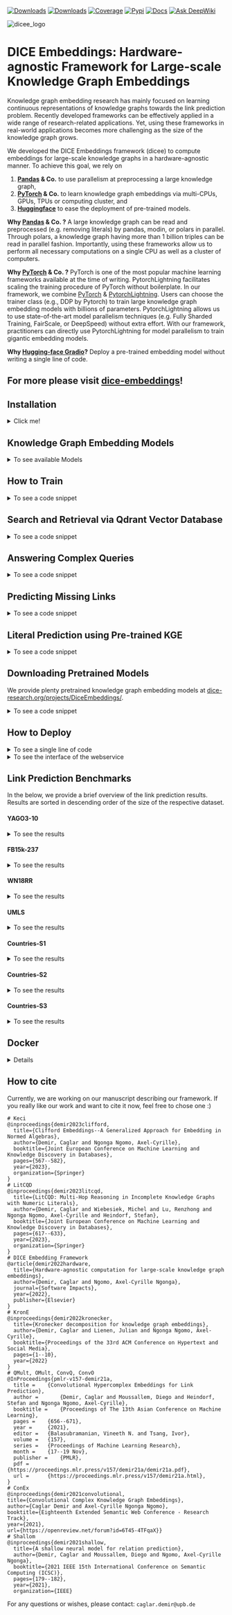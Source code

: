 [![Downloads](https://static.pepy.tech/badge/dicee)](https://pepy.tech/project/dicee)
[![Downloads](https://img.shields.io/pypi/dm/dicee)](https://pypi.org/project/dicee/)
[![Coverage](https://img.shields.io/badge/coverage-54%25-green)](https://dice-group.github.io/dice-embeddings/usage/main.html#coverage-report)
[![Pypi](https://img.shields.io/badge/pypi-0.2.0-blue)](https://pypi.org/project/dicee/0.2.0/)
[![Docs](https://img.shields.io/badge/documentation-0.2.0-yellow)](https://dice-group.github.io/dice-embeddings/index.html)
[![Ask DeepWiki](https://deepwiki.com/badge.svg)](https://deepwiki.com/dice-group/dice-embeddings)

![dicee_logo](docs/_static/images/dicee_logo.png)

# DICE Embeddings: Hardware-agnostic Framework for Large-scale Knowledge Graph Embeddings

Knowledge graph embedding research has mainly focused on learning continuous representations of knowledge graphs towards the link prediction problem. 
Recently developed frameworks can be effectively applied in a wide range of research-related applications.
Yet, using these frameworks in real-world applications becomes more challenging as the size of the knowledge graph grows.

We developed the DICE Embeddings framework (dicee) to compute embeddings for large-scale knowledge graphs in a hardware-agnostic manner.
To achieve this goal, we rely on
1. **[Pandas](https://pandas.pydata.org/) & Co.** to use parallelism at preprocessing a large knowledge graph,
2. **[PyTorch](https://pytorch.org/) & Co.** to learn knowledge graph embeddings via multi-CPUs, GPUs, TPUs or computing cluster, and
3. **[Huggingface](https://huggingface.co/)** to ease the deployment of pre-trained models.

**Why [Pandas](https://pandas.pydata.org/) & Co. ?**
A large knowledge graph can be read and preprocessed (e.g. removing literals) by pandas, modin, or polars in parallel.
Through polars, a knowledge graph having more than 1 billion triples can be read in parallel fashion. 
Importantly, using these frameworks allow us to perform all necessary computations on a single CPU as well as a cluster of computers.

**Why [PyTorch](https://pytorch.org/) & Co. ?**
PyTorch is one of the most popular machine learning frameworks available at the time of writing. 
PytorchLightning facilitates scaling the training procedure of PyTorch without boilerplate.
In our framework, we combine [PyTorch](https://pytorch.org/) & [PytorchLightning](https://www.pytorchlightning.ai/).
Users can choose the trainer class (e.g., DDP by Pytorch) to train large knowledge graph embedding models with billions of parameters.
PytorchLightning allows us to use state-of-the-art model parallelism techniques (e.g. Fully Sharded Training, FairScale, or DeepSpeed)
without extra effort.
With our framework, practitioners can directly use PytorchLightning for model parallelism to train gigantic embedding models.

**Why [Hugging-face Gradio](https://huggingface.co/gradio)?**
Deploy a pre-trained embedding model without writing a single line of code.

## For more please visit [dice-embeddings](https://dice-group.github.io/dice-embeddings/)!

## Installation
<details><summary> Click me! </summary>

### Installation from Source
``` bash
git clone https://github.com/dice-group/dice-embeddings.git
conda create -n dice python=3.10.13 --no-default-packages && conda activate dice && pip3 install -e .
# or
pip3 install -e .["dev"]
```
or
```bash
pip install dicee
```
## Download Knowledge Graphs
```bash
wget https://files.dice-research.org/datasets/dice-embeddings/KGs.zip --no-check-certificate && unzip KGs.zip
```
To test the Installation
```bash
python -m pytest -p no:warnings -x # Runs >119 tests leading to > 15 mins
python -m pytest -p no:warnings --lf # run only the last failed test
python -m pytest -p no:warnings --ff # to run the failures first and then the rest of the tests.
```

</details>

## Knowledge Graph Embedding Models
<details> <summary> To see available Models</summary>

* ```--model Decal | Keci | DualE | ComplEx | QMult | OMult | ConvQ | ConvO | ConEx | TransE | DistMult | Shallom```
* ```--model Pykeen_QuatE | Pykeen_Mure ``` all embedding models available in https://github.com/pykeen/pykeen#models can be selected.

Training and scoring techniques
* ```--trainer torchCPUTrainer | PL | MP | torchDDP ```
* ```--scoring_technique 1vsAll | KvsAll  | AllvsAll | KvsSample | NegSample ```

</details>

## How to Train
<details> <summary> To see a code snippet </summary>

#### Training Techniques

A KGE model can be trained with a state-of-the-art training technique ```--trainer "torchCPUTrainer" | "PL" | "MP" | torchDDP ```
```bash
# CPU training
dicee --dataset_dir "KGs/UMLS" --trainer "torchCPUTrainer" --scoring_technique KvsAll --model "Keci" --eval_model "train_val_test"
# Distributed Data Parallelism
dicee --dataset_dir "KGs/UMLS" --trainer "PL" --scoring_technique KvsAll --model "Keci" --eval_model "train_val_test"
# Model Parallelism
dicee --dataset_dir "KGs/UMLS" --trainer "MP" --scoring_technique KvsAll --model "Keci" --eval_model "train_val_test"
# Distributed Data Parallelism in native torch
OMP_NUM_THREADS=1 torchrun --standalone --nnodes=1 --nproc_per_node=gpu dicee --dataset_dir "KGs/UMLS" --model Keci --eval_model "train_val_test" --trainer "torchDDP" --scoring_technique KvsAll
```
A KGE model model can also be trained in multi-node multi-gpu DDP setting. 
```bash
torchrun --nnodes 2 --nproc_per_node=gpu  --node_rank 0 --rdzv_id 455 --rdzv_backend c10d --rdzv_endpoint=nebula  dicee --trainer "torchDDP" --dataset_dir "KGs/YAGO3-10"
torchrun --nnodes 2 --nproc_per_node=gpu  --node_rank 1 --rdzv_id 455 --rdzv_backend c10d --rdzv_endpoint=nebula  dicee --trainer "torchDDP" --dataset_dir "KGs/YAGO3-10"
```
On large knowledge graphs, this configurations should be used.

where the data is in the following form
```bash
$ head -3 KGs/UMLS/train.txt 
acquired_abnormality    location_of     experimental_model_of_disease
anatomical_abnormality  manifestation_of        physiologic_function
alga    isa     entity

$ head -3 KGs/YAGO3-10/valid.txt 
Mikheil_Khutsishvili    playsFor        FC_Merani_Tbilisi
Ebbw_Vale       isLocatedIn     Blaenau_Gwent
Valenciennes    isLocatedIn     Nord-Pas-de-Calais
```
By default, ```--backend "pandas" --separator "\s+" ``` is used in ```pandas.read_csv(sep=args.separator)``` to obtain triples.
You can choose a suitable backend for your knowledge graph ```--backend pandas | polars  | rdflib ```.
On large knowledge graphs n-triples, ```--backend "polars" --separator " " ``` is a good option.
**Apart from n-triples or standard link prediction dataset formats, we support ["owl", "nt", "turtle", "rdf/xml", "n3"]***.
On other RDF knowledge graphs,  ```--backend "rdflib" ``` can be used. Note that knowledge graphs must not contain blank nodes or literals.
Moreover, a KGE model can be also trained  by providing **an endpoint of a triple store**. 
```bash
dicee --sparql_endpoint "http://localhost:3030/mutagenesis/" --model Keci
```

#### Scoring Techniques

We have implemented state-of-the-art scoring techniques to train a KGE model ```--scoring_technique 1vsAll | KvsAll  | AllvsAll | KvsSample | NegSample ```.
```bash
dicee --dataset_dir "KGs/YAGO3-10" --model Keci --trainer "torchCPUTrainer" --scoring_technique "NegSample" --neg_ratio 10 --num_epochs 10 --batch_size 10_000 --num_core 0 --eval_model None
# Epoch:10: 100%|███████████| 10/10 [01:31<00:00,  9.11s/it, loss_step=0.09423, loss_epoch=0.07897]
# Training Runtime: 1.520 minutes.
dicee --dataset_dir "KGs/YAGO3-10" --model Keci --trainer "torchCPUTrainer" --scoring_technique "NegSample" --neg_ratio 10 --num_epochs 10 --batch_size 10_000 --num_core 10 --eval_model None
# Epoch:10: 100%|███████████| 10/10 [00:58<00:00,  5.80s/it, loss_step=0.11909, loss_epoch=0.07991]
# Training Runtime: 58.106 seconds.
dicee --dataset_dir "KGs/YAGO3-10" --model Keci --trainer "torchCPUTrainer" --scoring_technique "NegSample" --neg_ratio 10 --num_epochs 10 --batch_size 10_000 --num_core 20 --eval_model None
# Epoch:10: 100%|███████████| 10/10 [01:01<00:00,  6.16s/it, loss_step=0.10751, loss_epoch=0.06962]
# Training Runtime: 1.029 minutes.
dicee --dataset_dir "KGs/YAGO3-10" --model Keci --trainer "torchCPUTrainer" --scoring_technique "NegSample" --neg_ratio 10 --num_epochs 10 --batch_size 10_000 --num_core 50 --eval_model None
# Epoch:10: 100%|███████████| 10/10 [01:08<00:00,  6.83s/it, loss_step=0.05347, loss_epoch=0.07003]
# Training Runtime: 1.140 minutes.
```
Increasing the number of cores often (but not always) helps to decrease the runtimes on large knowledge graphs ```--num_core 4 --scoring_technique KvsSample | NegSample --neg_ratio 1``` 

A KGE model can be also trained in a python script
```python
from dicee.executer import Execute
from dicee.config import Namespace
args = Namespace()
args.model = 'Keci'
args.scoring_technique = "KvsAll"  # 1vsAll, or AllvsAll, or NegSample
args.dataset_dir = "KGs/UMLS"
args.path_to_store_single_run = "Keci_UMLS"
args.num_epochs = 100
args.embedding_dim = 32
args.batch_size = 1024
reports = Execute(args).start()
print(reports["Train"]["MRR"]) # => 0.9912
print(reports["Test"]["MRR"]) # => 0.8155
# See the Keci_UMLS folder embeddings and all other files
```

#### Continual Learning

Train a KGE model by providing the path of a single file and store all parameters under newly created directory
called `KeciFamilyRun`.
```bash
dicee --path_single_kg "KGs/Family/family-benchmark_rich_background.owl" --model Keci --path_to_store_single_run KeciFamilyRun --backend rdflib --eval_model None
```
where the data is in the following form
```bash
$ head -3 KGs/Family/train.txt 
_:1 <http://www.w3.org/1999/02/22-rdf-syntax-ns#type> <http://www.w3.org/2002/07/owl#Ontology> .
<http://www.benchmark.org/family#hasChild> <http://www.w3.org/1999/02/22-rdf-syntax-ns#type> <http://www.w3.org/2002/07/owl#ObjectProperty> .
<http://www.benchmark.org/family#hasParent> <http://www.w3.org/1999/02/22-rdf-syntax-ns#type> <http://www.w3.org/2002/07/owl#ObjectProperty> .
```

**Continual Training:** the training phase of a pretrained model can be resumed. The model will saved in the same directory ``` --continual_learning "KeciFamilyRun"```.
```bash
dicee --continual_learning "KeciFamilyRun" --path_single_kg "KGs/Family/family-benchmark_rich_background.owl" --model Keci --backend rdflib --eval_model None
```
#### Single device training on Multi-Device setup

When using a multi-GPU setup, `PL` Trainer  automatically utilizes all available CUDA devices. To perform training on a single device, set the environment variable `CUDA_VISIBLE_DEVICES=0` before running your command. For example:

```bash
CUDA_VISIBLE_DEVICES=0 dicee --dataset_dir "KGs/UMLS" --trainer "PL" --scoring_technique KvsAll --model "Keci" --eval_model "train_val_test" --num_epochs 100
``` 
The `CUDA_VISIBLE_DEVICES=0` setting limits the program to access only the specified GPU(s), making all others invisible.  
Multiple GPUs can be selected by providing a comma-separated list, for example: `CUDA_VISIBLE_DEVICES=0,1`.

</details>

## Search and Retrieval via Qdrant Vector Database

<details> <summary> To see a code snippet </summary>

```bash
# Train an embedding model
dicee --dataset_dir KGs/Countries-S1 --path_to_store_single_run CountryEmbeddings --model Keci --p 0 --q 1 --embedding_dim 256 --scoring_technique AllvsAll --num_epochs 300 --save_embeddings_as_csv
```
Start qdrant instance.

```bash
pip3 install fastapi uvicorn qdrant-client
docker pull qdrant/qdrant && docker run -p 6333:6333 -p 6334:6334      -v $(pwd)/qdrant_storage:/qdrant/storage:z      qdrant/qdrant
```
Upload Embeddings into vector database and start a webservice
```bash
dicee_vector_db --index --serve --path CountryEmbeddings --collection "countries_vdb"
Creating a collection countries_vdb with distance metric:Cosine
Completed!
INFO:     Started server process [28953]
INFO:     Waiting for application startup.
INFO:     Application startup complete.
INFO:     Uvicorn running on http://0.0.0.0:8000 (Press CTRL+C to quit)
```
Retrieve an embedding vector.
```bash
curl -X 'GET' 'http://0.0.0.0:8000/api/get?q=germany' -H 'accept: application/json'
# {"result": [{"name": "europe","vector": [...]}]}
```
Retrieve embedding vectors.
```bash
curl -X 'POST' 'http://0.0.0.0:8000/api/search_batch' -H 'accept: application/json' -H 'Content-Type: application/json' -d '{"queries": ["brunei","guam"]}'
# {"results": [{ "name": "europe","vector": [...]},{ "name": "northern_europe","vector": [...]}]}    
```
Retrieve an average of embedding vectors.
```bash
curl -X 'POST' 'http://0.0.0.0:8000/api/search_batch' -H 'accept: application/json' -H 'Content-Type: application/json' -d '{"queries": ["europe","northern_europe"],"reducer": "mean"}'
# {"results":{"name": ["europe","northern_europe"],"vectors": [...]}}
```

</details>


## Answering Complex Queries 
<details> <summary> To see a code snippet </summary>

```python
# pip install dicee
# wget https://files.dice-research.org/datasets/dice-embeddings/KGs.zip --no-check-certificate & unzip KGs.zip
from dicee.executer import Execute
from dicee.config import Namespace
from dicee.knowledge_graph_embeddings import KGE
# (1) Train a KGE model
args = Namespace()
args.model = 'Keci'
args.p=0
args.q=1
args.optim = 'Adam'
args.scoring_technique = "AllvsAll"
args.path_single_kg = "KGs/Family/family-benchmark_rich_background.owl"
args.backend = "rdflib"
args.num_epochs = 200
args.batch_size = 1024
args.lr = 0.1
args.embedding_dim = 512
result = Execute(args).start()
# (2) Load the pre-trained model
pre_trained_kge = KGE(path=result['path_experiment_folder'])
# (3) Single-hop query answering
# Query: ?E : \exist E.hasSibling(E, F9M167)
# Question: Who are the siblings of F9M167?
# Answer: [F9M157, F9F141], as (F9M167, hasSibling, F9M157) and (F9M167, hasSibling, F9F141)
predictions = pre_trained_kge.answer_multi_hop_query(query_type="1p",
                                                     query=('http://www.benchmark.org/family#F9M167',
                                                            ('http://www.benchmark.org/family#hasSibling',)),
                                                     tnorm="min", k=3)
top_entities = [topk_entity for topk_entity, query_score in predictions]
assert "http://www.benchmark.org/family#F9F141" in top_entities
assert "http://www.benchmark.org/family#F9M157" in top_entities
# (2) Two-hop query answering
# Query: ?D : \exist E.Married(D, E) \land hasSibling(E, F9M167)
# Question: To whom a sibling of F9M167 is married to?
# Answer: [F9F158, F9M142] as (F9M157 #married F9F158) and (F9F141 #married F9M142)
predictions = pre_trained_kge.answer_multi_hop_query(query_type="2p",
                                                     query=("http://www.benchmark.org/family#F9M167",
                                                            ("http://www.benchmark.org/family#hasSibling",
                                                             "http://www.benchmark.org/family#married")),
                                                     tnorm="min", k=3)
top_entities = [topk_entity for topk_entity, query_score in predictions]
assert "http://www.benchmark.org/family#F9M142" in top_entities
assert "http://www.benchmark.org/family#F9F158" in top_entities
# (3) Three-hop query answering
# Query: ?T : \exist D.type(D,T) \land Married(D,E) \land hasSibling(E, F9M167)
# Question: What are the type of people who are married to a sibling of F9M167?
# (3) Answer: [Person, Male, Father] since  F9M157 is [Brother Father Grandfather Male] and F9M142 is [Male Grandfather Father]

predictions = pre_trained_kge.answer_multi_hop_query(query_type="3p", query=("http://www.benchmark.org/family#F9M167",
                                                                             ("http://www.benchmark.org/family#hasSibling",
                                                                             "http://www.benchmark.org/family#married",
                                                                             "http://www.w3.org/1999/02/22-rdf-syntax-ns#type")),
                                                     tnorm="min", k=5)
top_entities = [topk_entity for topk_entity, query_score in predictions]
print(top_entities)
assert "http://www.benchmark.org/family#Person" in top_entities
assert "http://www.benchmark.org/family#Father" in top_entities
assert "http://www.benchmark.org/family#Male" in top_entities
```
For more, please refer to `examples/multi_hop_query_answering`.
</details>

## Predicting Missing Links
<details> <summary> To see a code snippet</summary>

```python
from dicee import KGE
# (1) Train a knowledge graph embedding model..
# (2) Load a pretrained model
pre_trained_kge = KGE(path='..')
# (3) Predict missing links through head entity rankings
pre_trained_kge.predict_topk(h=[".."],r=[".."],topk=10)
# (4) Predict missing links through relation rankings
pre_trained_kge.predict_topk(h=[".."],t=[".."],topk=10)
# (5) Predict missing links through tail entity rankings
pre_trained_kge.predict_topk(r=[".."],t=[".."],topk=10)
```

</details>

## Literal Prediction using Pre-trained KGE
<details> <summary> To see a code snippet</summary>

```python
from dicee import KGE
# (1) Train a knowledge graph embedding model..
# (2) Load a pretrained model
pre_trained_kge = KGE(path='..')
# (3) Train a literal Emebedding Model using interactive KGE
pre_trained_kge.train_literals(train_file_path = "")
# (4) Predict Literal value for Entity-Attribute pair
pre_trained_kge.predict_literals(entity=[".."],attribute=[".."])
```
A detailed illustration and explanation of literal prediction is provided in `examples/KGE_literal_prediction.py`.

</details>

## Downloading Pretrained Models 

We provide plenty pretrained knowledge graph embedding models at [dice-research.org/projects/DiceEmbeddings/](https://files.dice-research.org/projects/DiceEmbeddings/).
<details> <summary> To see a code snippet </summary>

```python
from dicee import KGE
mure = KGE(url="https://files.dice-research.org/projects/DiceEmbeddings/YAGO3-10-Pykeen_MuRE-dim128-epoch256-KvsAll")
quate = KGE(url="https://files.dice-research.org/projects/DiceEmbeddings/YAGO3-10-Pykeen_QuatE-dim128-epoch256-KvsAll")
keci = KGE(url="https://files.dice-research.org/projects/DiceEmbeddings/YAGO3-10-Keci-dim128-epoch256-KvsAll")
quate.predict_topk(h=["Mongolia"],r=["isLocatedIn"],topk=3)
# [('Asia', 0.9894362688064575), ('Europe', 0.01575559377670288), ('Tadanari_Lee', 0.012544365599751472)]
keci.predict_topk(h=["Mongolia"],r=["isLocatedIn"],topk=3)
# [('Asia', 0.6522021293640137), ('Chinggis_Khaan_International_Airport', 0.36563414335250854), ('Democratic_Party_(Mongolia)', 0.19600993394851685)]
mure.predict_topk(h=["Mongolia"],r=["isLocatedIn"],topk=3)
# [('Asia', 0.9996906518936157), ('Ulan_Bator', 0.0009907372295856476), ('Philippines', 0.0003116439620498568)]
```

</details>

## How to Deploy
<details> <summary> To see a single line of code</summary>

```python
from dicee import KGE
KGE(path='...').deploy(share=True,top_k=10)
```

</details>

<details> <summary> To see the interface of the webservice</summary>
<img src="dicee/lp.png" alt="Italian Trulli">
</details>


## Link Prediction Benchmarks

In the below, we provide a brief overview of the link prediction results. Results are sorted in descending order of the size of the respective dataset.

#### YAGO3-10 ####

<details> <summary> To see the results </summary>

|                    |       |   MRR | Hits@1 | Hits@3 | Hits@10 |
|--------------------|-------|------:|-------:|-------:|--------:|
| ComplEx-KvsAll     | train | 1.000 |  1.000 |  1.000 |   1.000 |
| ComplEx-KvsAll     | val   | 0.374 |  0.308 |  0.402 |   0.501 |
| ComplEx-KvsAll     | test  | 0.372 |  0.302 |  0.404 |   0.505 |
| ComplEx-KvsAll-SWA | train | 0.998 |  0.997 |  1.000 |   1.000 |
| ComplEx-KvsAll-SWA | val   | 0.345 |  0.279 |  0.372 |   0.474 |
| ComplEx-KvsAll-SWA | test  | 0.341 |  0.272 |  0.374 |   0.474 |
| ComplEx-KvsAll-ASWA | train | 1.000 |  1.000 |  1.000 |   1.000 |
| ComplEx-KvsAll-ASWA | val   | 0.404 |  0.335 |  0.448 |   0.531 |
| ComplEx-KvsAll-ASWA | test  | 0.398 |  0.325 |  0.449 |   0.530 |
| Keci-KvsAll        | train | 1.000 |  1.000 |  1.000 |   1.000 |
| Keci-KvsAll        | val   | 0.337 |  0.268 |  0.370 |   0.468 |
| Keci-KvsAll        | test  | 0.343 |  0.274 |  0.376 |   0.343 |
| Keci-KvsAll-SWA    | train | 1.000 |  1.000 |  1.000 |   1.000 |
| Keci-KvsAll-SWA    | val   | 0.325 |  0.253 |  0.358 |   0.459 |
| Keci-KvsAll-SWA    | test  | 0.334 |  0.263 |  0.367 |   0.470 |
| Keci-KvsAll-ASWA   | train | 0.978 |  0.969 |  0.985 |   0.991 |
| Keci-KvsAll-ASWA   | val   | 0.400 |  0.324 |  0.439 |   0.540 |
| Keci-KvsAll-ASWA   | test  | 0.394 |  0.317 |  0.439 |   0.539 |

```--embedding_dim 256 --num_epochs 300 --batch_size 1024 --optim Adam 0.1``` leading to 31.6M params.
Observations: A severe overfitting. ASWA improves the generalization better than SWA.

</details>

#### FB15k-237 ####

<details> <summary> To see the results </summary>

|                    |       |   MRR | Hits@1 | Hits@3 | Hits@10 |
|--------------------|-------|------:|-------:|-------:|--------:|
| ComplEx-KvsAll     | train | 1.000 |  1.000 |  1.000 |   1.000 |
| ComplEx-KvsAll     | val   | 0.197 |  0.140 |  0.211 |   0.307 |
| ComplEx-KvsAll     | test  | 0.192 |  0.137 |  0.204 |   0.300 |
| ComplEx-KvsAll-SWA | train | 0.911 |  0.875 |  0.938 |   0.970 |
| ComplEx-KvsAll-SWA | val   | 0.169 |  0.121 |  0.178 |   0.264 |
| ComplEx-KvsAll-SWA | test  | 0.166 |  0.118 |  0.176 |   0.261 |
| ComplEx-KvsAll-ASWA | train | 0.780 | 0.719 | 0.822  |   0.886 |
| ComplEx-KvsAll-ASWA | val   | 0.220 | 0.158 | 0.240  |   0.342 |
| ComplEx-KvsAll-ASWA | test  | 0.217 | 0.155 |  0.234 |   0.337 |
| Keci-KvsAll        | train | 1.000 |  1.000 |  1.000 |   1.000 |
| Keci-KvsAll        | val   | 0.158 |  0.107 |  0.166 |   0.259 |
| Keci-KvsAll        | test  | 0.155 |  0.105 |  0.162 |   0.253 |
| Keci-KvsAll-SWA    | train | 0.941 |  0.909 |  0.967 |   0.990 |
| Keci-KvsAll-SWA    | val   | 0.188 |  0.133 |  0.200 |   0.298 |
| Keci-KvsAll-SWA    | test  | 0.183 |  0.128 |  0.195 |   0.292 |
| Keci-KvsAll-ASWA   | train | 0.745 |  0.666 |  0.799 |   0.886 |
| Keci-KvsAll-ASWA   | val   | 0.221 |  0.158 |  0.237 |   0.346 |
| Keci-KvsAll-ASWA   | test  | 0.216 |  0.153 |  0.233 |   0.342 |

</details>


#### WN18RR ####

<details> <summary> To see the results </summary>

|                    |       |   MRR | Hits@1 | Hits@3 | Hits@10 |
|--------------------|-------|------:|-------:|-------:|--------:|
| ComplEx-KvsAll     | train | 1.000 |  1.000 |  1.000 |   1.000 |
| ComplEx-KvsAll     | val   | 0.346 |  0.337 |  0.353 |   0.359 |
| ComplEx-KvsAll     | test  | 0.343 |  0.333 |  0.349 |   0.357 |
| ComplEx-KvsAll-SWA | train | 0.335 |  0.242 |  0.365 |   0.522 |
| ComplEx-KvsAll-SWA | val   | 0.014 |  0.004 |  0.013 |   0.029 |
| ComplEx-KvsAll-SWA | test  | 0.018 |  0.007 |  0.017 |   0.036 |
| ComplEx-KvsAll-ASWA | train | 0.999 | 0.999 | 0.999  |   0.999 |
| ComplEx-KvsAll-ASWA | val   | 0.352 | 0.348 | 0.355  |   0.359 |
| ComplEx-KvsAll-ASWA | test  | 0.348 | 0.342 |  0.351 |   0.355 |
| Keci-KvsAll        | train | 1.000 |  1.000 |  1.000 |   1.000 |
| Keci-KvsAll        | val   | 0.316 |  0.296 |  0.331 |   0.352 |
| Keci-KvsAll        | test  | 0.308 |  0.285 |  0.326 |   0.346 |
| Keci-KvsAll-SWA    | train | 0.608 |  0.516 |  0.657 |   0.787 |
| Keci-KvsAll-SWA    | val   | 0.069 |  0.038 |  0.073 |   0.130 |
| Keci-KvsAll-SWA    | test  | 0.061 |  0.032 |  0.064 |   0.119 |
| Keci-KvsAll-ASWA   | train | 0.951 |  0.916 |  0.985 |   0.997 |
| Keci-KvsAll-ASWA   | val   | 0.356 |  0.353 |  0.356 |   0.360 |
| Keci-KvsAll-ASWA   | test  | 0.350 |  0.347 |  0.350 |   0.355 |

</details>

#### UMLS ####

<details> <summary> To see the results </summary>

|                       |       |   MRR | Hits@1 | Hits@3 | Hits@10 |
|-----------------------|-------|------:|-------:|-------:|--------:|
| ComplEx-KvsAll        | train | 1.000 |  1.000 |  1.000 |   1.000 |
| ComplEx-KvsAll        | val   | 0.684 |  0.557 |  0.771 |   0.928 |
| ComplEx-KvsAll        | test  | 0.680 |  0.563 |  0.750 |   0.918 |
| ComplEx-AllvsAll      | train | 1.000 |  1.000 |  1.000 |   1.000 |
| ComplEx-AllvsAll      | val   | 0.771 |  0.670 |  0.847 |   0.949 |
| ComplEx-AllvsAll      | test  | 0.778 |  0.678 |  0.850 |   0.957 |
| ComplEx-KvsAll-SWA    | train | 1.000 |  1.000 |  1.000 |   1.000 |
| ComplEx-KvsAll-SWA    | val   | 0.762 |  0.666 |  0.825 |   0.941 |
| ComplEx-KvsAll-SWA    | test  | 0.757 |  0.653 |  0.833 |   0.939 |
| ComplEx-AllvsAll-SWA  | train | 1.000 |  1.000 |  1.000 |   1.000 |
| ComplEx-AllvsAll-SWA  | val   | 0.817 |  0.736 |  0.879 |   0.953 |
| ComplEx-AllvsAll-SWA  | test  | 0.827 |  0.748 |  0.883 |   0.967 |
| ComplEx-KvsAll-ASWA   | train | 0.998 |  0.997 |  0.999 |   1.000 |
| ComplEx-KvsAll-ASWA   | val   | 0.799 |  0.712 |  0.863 |   0.946 |
| ComplEx-KvsAll-ASWA   | test  | 0.804 |  0.720 |  0.866 |   0.948 |
| ComplEx-AllvsAll-ASWA | train | 0.998 |  0.997 |  0.998 |   0.999 |
| ComplEx-AllvsAll-ASWA | val   | 0.879 |  0.824 |  0.926 |   0.964 |
| ComplEx-AllvsAll-ASWA | test  | 0.877 |  0.819 |  0.924 |   0.971 |
| Keci-KvsAll           | train | 1.000 |  1.000 |  1.000 |   1.000 |
| Keci-KvsAll           | val   | 0.538 |  0.401 |  0.595 |   0.829 |
| Keci-KvsAll           | test  | 0.543 |  0.411 |  0.610 |   0.815 |
| Keci-AllvsAll         | train | 1.000 |  1.000 |  1.000 |   1.000 |
| Keci-AllvsAll         | val   | 0.672 |  0.556 |  0.742 |   0.909 |
| Keci-AllvsAll         | test  | 0.684 |  0.567 |  0.759 |   0.914 |
| Keci-KvsAll-SWA       | train | 1.000 |  1.000 |  1.000 |   1.000 |
| Keci-KvsAll-SWA       | val   | 0.633 |  0.509 |  0.705 |   0.877 |
| Keci-KvsAll-SWA       | test  | 0.628 |  0.498 |  0.710 |   0.868 |
| Keci-AllvsAll-SWA     | train | 1.000 |  1.000 |  1.000 |   1.000 |
| Keci-AllvsAll-SWA     | val   | 0.697 |  0.584 |  0.770 |   0.911 |
| Keci-AllvsAll-SWA     | test  | 0.711 |  0.606 |  0.775 |   0.921 |
| Keci-KvsAll-ASWA      | train | 0.996 |  0.993 |  0.999 |   1.000 |
| Keci-KvsAll-ASWA      | val   | 0.767 |  0.668 |  0.836 |   0.944 |
| Keci-KvsAll-ASWA      | test  | 0.762 |  0.660 |  0.830 |   0.949 |
| Keci-AllvsAll-ASWA    | train | 0.998 |  0.997 |  0.999 |   1.000 |
| Keci-AllvsAll-ASWA    | val   | 0.852 |  0.793 |  0.896 |   0.955 |
| Keci-AllvsAll-ASWA    | test  | 0.848 |  0.787 |  0.886 |   0.951 |



```--embedding_dim 256 --num_epochs 300 --batch_size 1024 --optim Adam 0.1``` leading to 58.1K params.
Observations: 
+ A severe overfitting. 
+ AllvsAll improves the generalization more than KvsAll does
+ ASWA improves the generalization more than SWA does

```bash
dicee --dataset_dir "KGs/UMLS" --model "Keci" --p 0 --q 1 --trainer "PL" --scoring_technique "KvsSample" --embedding_dim 256 --num_epochs 100 --batch_size 32 --num_core 10
# Epoch 99: 100%|███████████| 13/13 [00:00<00:00, 29.56it/s, loss_step=6.46e-6, loss_epoch=8.35e-6]
# *** Save Trained Model ***
# Evaluate Keci on Train set: Evaluate Keci on Train set
# {'H@1': 1.0, 'H@3': 1.0, 'H@10': 1.0, 'MRR': 1.0}
# Evaluate Keci on Validation set: Evaluate Keci on Validation set
# {'H@1': 0.33358895705521474, 'H@3': 0.5253067484662577, 'H@10': 0.7576687116564417, 'MRR': 0.46992150194876076}
# Evaluate Keci on Test set: Evaluate Keci on Test set
# {'H@1': 0.3320726172465961, 'H@3': 0.5098335854765507, 'H@10': 0.7594553706505295, 'MRR': 0.4633434701052234}
```
Increasing cores increases the runtimes if there is a preprocessing step at the batch generation.
```bash
dicee --dataset_dir "KGs/UMLS" --model "Keci" --p 0 --q 1 --trainer "PL" --scoring_technique "KvsAll" --embedding_dim 256 --num_epochs 100 --batch_size 32
# Epoch 99: 100%|██████████| 13/13 [00:00<00:00, 101.94it/s, loss_step=8.11e-6, loss_epoch=8.92e-6]
# Evaluate Keci on Train set: Evaluate Keci on Train set
# {'H@1': 1.0, 'H@3': 1.0, 'H@10': 1.0, 'MRR': 1.0}
# Evaluate Keci on Validation set: Evaluate Keci on Validation set
# {'H@1': 0.348159509202454, 'H@3': 0.5659509202453987, 'H@10': 0.7883435582822086, 'MRR': 0.4912162082105331}
# Evaluate Keci on Test set: Evaluate Keci on Test set
# {'H@1': 0.34568835098335854, 'H@3': 0.5544629349470499, 'H@10': 0.7776096822995462, 'MRR': 0.48692617590763265}
```

```bash
dicee --dataset_dir "KGs/UMLS" --model "Keci" --p 0 --q 1 --trainer "PL" --scoring_technique "AllvsAll" --embedding_dim 256 --num_epochs 100 --batch_size 32
# Epoch 99: 100%|██████████████| 98/98 [00:01<00:00, 88.95it/s, loss_step=0.000, loss_epoch=0.0655]
# Evaluate Keci on Train set: Evaluate Keci on Train set
# {'H@1': 0.9976993865030674, 'H@3': 0.9997124233128835, 'H@10': 0.9999041411042945, 'MRR': 0.9987183437408705}
# Evaluate Keci on Validation set: Evaluate Keci on Validation set
# {'H@1': 0.3197852760736196, 'H@3': 0.5398773006134969, 'H@10': 0.7714723926380368, 'MRR': 0.46912531544840963}
# Evaluate Keci on Test set: Evaluate Keci on Test set
# {'H@1': 0.329803328290469, 'H@3': 0.5711043872919819, 'H@10': 0.7934947049924357, 'MRR': 0.4858500337837166}
```
In KvsAll and AllvsAll, a single data point **z=(x,y)** corresponds to a tuple of input indices **x** and multi-label output vector **y**.
**x** is a tuple of indices of a unique entity and relation pair.
**y** contains a binary vector of size of the number of unique entities.

To mitigate the rate of overfitting, many regularization techniques can be applied ,e.g.,
Stochastic Weight Averaging (SWA), Adaptive Stochastic Weight Averaging (ASWA), or Dropout.
Use ```--swa``` to apply Stochastic Weight Averaging
```bash
dicee --dataset_dir "KGs/UMLS" --model "Keci" --p 0 --q 1 --trainer "PL" --scoring_technique "KvsAll" --embedding_dim 256 --num_epochs 100 --batch_size 32 --swa
# Epoch 99: 100%|███████████| 13/13 [00:00<00:00, 85.61it/s, loss_step=8.11e-6, loss_epoch=8.92e-6]
# Evaluate Keci on Train set: Evaluate Keci on Train set
# {'H@1': 1.0, 'H@3': 1.0, 'H@10': 1.0, 'MRR': 1.0}
# Evaluate Keci on Validation set: Evaluate Keci on Validation set
# {'H@1': 0.45858895705521474, 'H@3': 0.6510736196319018, 'H@10': 0.8458588957055214, 'MRR': 0.5845156794070833}
# Evaluate Keci on Test set: Evaluate Keci on Test set
# {'H@1': 0.4636913767019667, 'H@3': 0.651285930408472, 'H@10': 0.8456883509833586, 'MRR': 0.5877221440365971}
# Total Runtime: 25.417 seconds
```
Use ```--adaptive_swa``` to apply Adaptive Stochastic Weight Averaging. Currently, ASWA should not be used with DDP on multi GPUs.
We are working on it.
```bash
CUDA_VISIBLE_DEVICES=0 dicee --dataset_dir "KGs/UMLS" --model "Keci" --p 0 --q 1 --trainer "PL" --scoring_technique "KvsAll" --embedding_dim 256 --num_epochs 100 --batch_size 32 --adaptive_swa
# Epoch 99: 100%|█████████████████████████████████████████████████████████████████████████████████████████████████████████████████████████| 49/49 [00:00<00:00, 93.86it/s, loss_step=0.0978, loss_epoch=0.143]
# Evaluate Keci on Train set: Evaluate Keci on Train set
# {'H@1': 0.9974118098159509, 'H@3': 0.9992331288343558, 'H@10': 0.9996165644171779, 'MRR': 0.9983922084274367}
# Evaluate Keci on Validation set: Evaluate Keci on Validation set
# {'H@1': 0.7668711656441718, 'H@3': 0.8696319018404908, 'H@10': 0.9440184049079755, 'MRR': 0.828767705987023}
# Evaluate Keci on Test set: Evaluate Keci on Test set
#{'H@1': 0.7844175491679274, 'H@3': 0.8888048411497731, 'H@10': 0.9546142208774584, 'MRR': 0.8460991515345323}
```
```bash
CUDA_VISIBLE_DEVICES=0 dicee --dataset_dir "KGs/UMLS" --model "Keci" --p 0 --q 1 --trainer "PL" --scoring_technique "KvsAll" --embedding_dim 256 --input_dropout_rate 0.1 --num_epochs 100 --batch_size 32 --adaptive_swa
# Epoch 99: 100%|██████████████████████████████████████████████████████████| 49/49 [00:00<00:00, 93.49it/s, loss_step=0.600, loss_epoch=0.553]
# Evaluate Keci on Train set: Evaluate Keci on Train set
# {'H@1': 0.9970283742331288, 'H@3': 0.9992331288343558, 'H@10': 0.999808282208589, 'MRR': 0.9981489117237927}
# Evaluate Keci on Validation set: Evaluate Keci on Validation set
# {'H@1': 0.8473926380368099, 'H@3': 0.9049079754601227, 'H@10': 0.9470858895705522, 'MRR': 0.8839172788777631}
# Evaluate Keci on Test set: Evaluate Keci on Test set
# {'H@1': 0.8381240544629349, 'H@3': 0.9167927382753404, 'H@10': 0.9568835098335855, 'MRR': 0.8829572716873321}

CUDA_VISIBLE_DEVICES=0 dicee --dataset_dir "KGs/UMLS" --model "Keci" --p 0 --q 1 --trainer "PL" --scoring_technique "KvsAll" --embedding_dim 256 --input_dropout_rate 0.2 --num_epochs 100 --batch_size 32 --adaptive_swa
# Epoch 99: 100%|██████████████████████████████████████████████████████████| 49/49 [00:00<00:00, 94.43it/s, loss_step=0.108, loss_epoch=0.111]
# Evaluate Keci on Train set: Evaluate Keci on Train set
# {'H@1': 0.9818826687116564, 'H@3': 0.9942484662576687, 'H@10': 0.9972200920245399, 'MRR': 0.9885307022708297}
# Evaluate Keci on Validation set: Evaluate Keci on Validation set
# {'H@1': 0.8581288343558282, 'H@3': 0.9156441717791411, 'H@10': 0.9447852760736196, 'MRR': 0.8930935122236525}
# Evaluate Keci on Test set: Evaluate Keci on Test set
# {'H@1': 0.8494704992435703, 'H@3': 0.9334341906202723, 'H@10': 0.9667170953101362, 'MRR': 0.8959156201718665}
```

</details>

#### Countries-S1 ####

<details> <summary> To see the results </summary>

|                        |       |   MRR | Hits@1 | Hits@3 | Hits@10 |
|------------------------|-------|------:|-------:|-------:|--------:|
| ComplEx-KvsAll         | train | 1.000 |  1.000 |  1.000 |   1.000 |
| ComplEx-KvsAll         | val   | 0.218 |  0.104 |  0.250 |   0.479 |
| ComplEx-KvsAll         | test  | 0.184 |  0.104 |  0.167 |   0.375 |
| ComplEx-AllvsAll       | train | 1.000 |  1.000 |  1.000 |   1.000 |
| ComplEx-AllvsAll       | val   | 0.160 |  0.083 |  0.167 |   0.271 |
| ComplEx-AllvsAll       | test  | 0.131 |  0.042 |  0.146 |   0.312 |
| ComplEx-KvsAll-SWA     | train | 1.000 |  1.000 |  1.000 |   1.000 |
| ComplEx-KvsAll-SWA     | val   | 0.228 |  0.125 |  0.229 |   0.479 |
| ComplEx-KvsAll-SWA     | test  | 0.184 |  0.104 |  0.188 |   0.375 |
| ComplEx-AllvsAll-SWA   | train | 1.000 |  1.000 |  1.000 |   1.000 |
| ComplEx-AllvsAll-SWA   | val   | 0.143 |  0.062 |  0.125 |   0.292 |
| ComplEx-AllvsAll-SWA   | test  | 0.109 |  0.021 |  0.125 |   0.292 |
| ComplEx-KvsAll-ASWA    | train | 0.127 |  0.055 |  0.131 |   0.261 |
| ComplEx-KvsAll-ASWA    | val   | 0.217 |  0.083 |  0.271 |   0.458 |
| ComplEx-KvsAll-ASWA    | test  | 0.249 |  0.104 |  0.396 |   0.542 |
| ComplEx-AllvsAll-ASWA  | train | 0.068 |  0.029 |  0.060 |   0.115 |
| ComplEx-AllvsAll-ASWA  | val   | 0.232 |  0.167 |  0.250 |   0.312 |
| ComplEx-AllvsAll-ASWA  | test  | 0.210 |  0.125 |  0.250 |   0.354 |
| Keci-KvsAll            | train | 1.000 |  1.000 |  1.000 |   1.000 |
| Keci-KvsAll            | val   | 0.095 |  0.021 |  0.104 |   0.188 |
| Keci-KvsAll            | test  | 0.162 |  0.062 |  0.229 |   0.292 |
| Keci-AllvsAll          | train | 1.000 |  1.000 |  1.000 |   1.000 |
| Keci-AllvsAll          | val   | 0.206 |  0.125 |  0.208 |   0.333 |
| Keci-AllvsAll          | test  | 0.118 |  0.021 |  0.083 |   0.354 |
| Keci-KvsAll-SWA        | train | 1.000 |  1.000 |  1.000 |   1.000 |
| Keci-KvsAll-SWA        | val   | 0.143 |  0.083 |  0.104 |   0.271 |
| Keci-KvsAll-SWA        | test  | 0.198 |  0.104 |  0.271 |   0.354 |
| Keci-AllvsAll-SWA      | train | 1.000 |  1.000 |  1.000 |   1.000 |
| Keci-AllvsAll-SWA      | val   | 0.220 |  0.146 |  0.208 |   0.396 |
| Keci-AllvsAll-SWA      | test  | 0.163 |  0.062 |  0.188 |   0.375 |
| Keci-KvsAll-ASWA       | train | 0.991 |  0.984 |  1.000 |   1.000 |
| Keci-KvsAll-ASWA       | val   | 0.286 |  0.167 |  0.333 |   0.562 |
| Keci-KvsAll-ASWA       | test  | 0.370 |  0.271 |  0.396 |   0.688 |
| Keci-AllvsAll-ASWA     | train | 1.000 |  0.999 |  1.000 |   1.000 |
| Keci-AllvsAll-ASWA     | val   | 0.258 |  0.188 |  0.250 |   0.438 |
| Keci-AllvsAll-ASWA     | test  | 0.264 |  0.167 |  0.292 |   0.396 |
| QMult-KvsAll           | train | 1.000 |  1.000 |  1.000 |   1.000 |
| QMult-KvsAll           | val   | 0.144 |  0.104 |  0.104 |   0.167 |
| QMult-KvsAll           | test  | 0.161 |  0.062 |  0.146 |   0.375 |
| QMult-AllvsAll         | train | 1.000 |  1.000 |  1.000 |   1.000 |
| QMult-AllvsAll         | val   | 0.111 |  0.062 |  0.104 |   0.229 |
| QMult-AllvsAll         | test  | 0.146 |  0.062 |  0.146 |   0.250 |
| QMult-KvsAll-SWA       | train | 1.000 |  1.000 |  1.000 |   1.000 |
| QMult-KvsAll-SWA       | val   | 0.106 |  0.042 |  0.104 |   0.146 |
| QMult-KvsAll-SWA       | test  | 0.148 |  0.062 |  0.146 |   0.292 |
| QMult-AllvsAll-SWA     | train | 1.000 |  1.000 |  1.000 |   1.000 |
| QMult-AllvsAll-SWA     | val   | 0.117 |  0.062 |  0.125 |   0.229 |
| QMult-AllvsAll-SWA     | test  | 0.105 |  0.021 |  0.104 |   0.271 |
| QMult-KvsAll-ASWA      | train | 0.190 |  0.105 |  0.199 |   0.356 |
| QMult-KvsAll-ASWA      | val   | 0.294 |  0.167 |  0.396 |   0.542 |
| QMult-KvsAll-ASWA      | test  | 0.198 |  0.062 |  0.250 |   0.500 |
| QMult-AllvsAll-ASWA    | train | 0.256 |  0.150 |  0.284 |   0.455 |
| QMult-AllvsAll-ASWA    | val   | 0.169 |  0.062 |  0.188 |   0.396 |
| QMult-AllvsAll-ASWA    | test  | 0.111 |  0.021 |  0.083 |   0.333 |
| OMult-KvsAll           | train | 1.000 |  1.000 |  1.000 |   1.000 |
| OMult-KvsAll           | val   | 0.041 |  0.000 |  0.021 |   0.104 |
| OMult-KvsAll           | test  | 0.033 |  0.000 |  0.000 |   0.042 |
| OMult-AllvsAll         | train | 1.000 |  1.000 |  1.000 |   1.000 |
| OMult-AllvsAll         | val   | 0.029 |  0.000 |  0.000 |   0.104 |
| OMult-AllvsAll         | test  | 0.025 |  0.000 |  0.000 |   0.062 |
| OMult-KvsAll-SWA       | train | 1.000 |  1.000 |  1.000 |   1.000 |
| OMult-KvsAll-SWA       | val   | 0.031 |  0.000 |  0.000 |   0.083 |
| OMult-KvsAll-SWA       | test  | 0.031 |  0.000 |  0.000 |   0.042 |
| OMult-AllvsAll-SWA     | train | 0.999 |  0.999 |  1.000 |   1.000 |
| OMult-AllvsAll-SWA     | val   | 0.027 |  0.000 |  0.000 |   0.042 |
| OMult-AllvsAll-SWA     | test  | 0.023 |  0.000 |  0.000 |   0.062 |
| OMult-KvsAll-ASWA      | train | 0.146 |  0.069 |  0.158 |   0.280 |
| OMult-KvsAll-ASWA      | val   | 0.232 |  0.146 |  0.250 |   0.438 |
| OMult-KvsAll-ASWA      | test  | 0.209 |  0.083 |  0.312 |   0.417 |
| OMult-AllvsAll-ASWA    | train | 0.390 |  0.265 |  0.433 |   0.636 |
| OMult-AllvsAll-ASWA    | val   | 0.109 |  0.062 |  0.083 |   0.208 |
| OMult-AllvsAll-ASWA    | test  | 0.075 |  0.000 |  0.062 |   0.208 |
| DistMult-KvsAll        | train | 0.998 |  0.996 |  1.000 |   1.000 |
| DistMult-KvsAll        | val   | 0.168 |  0.104 |  0.146 |   0.312 |
| DistMult-KvsAll        | test  | 0.107 |  0.062 |  0.104 |   0.188 |
| DistMult-AllvsAll      | train | 0.977 |  0.961 |  0.991 |   0.997 |
| DistMult-AllvsAll      | val   | 0.090 |  0.021 |  0.083 |   0.250 |
| DistMult-AllvsAll      | test  | 0.067 |  0.000 |  0.062 |   0.229 |
| DistMult-KvsAll-SWA    | train | 0.999 |  0.999 |  1.000 |   1.000 |
| DistMult-KvsAll-SWA    | val   | 0.092 |  0.021 |  0.083 |   0.250 |
| DistMult-KvsAll-SWA    | test  | 0.062 |  0.000 |  0.042 |   0.208 |
| DistMult-AllvsAll-SWA  | train | 0.958 |  0.923 |  0.991 |   0.996 |
| DistMult-AllvsAll-SWA  | val   | 0.128 |  0.042 |  0.146 |   0.354 |
| DistMult-AllvsAll-SWA  | test  | 0.129 |  0.062 |  0.083 |   0.354 |
| DistMult-KvsAll-ASWA   | train | 0.959 |  0.930 |  0.984 |   0.997 |
| DistMult-KvsAll-ASWA   | val   | 0.222 |  0.125 |  0.229 |   0.417 |
| DistMult-KvsAll-ASWA   | test  | 0.140 |  0.062 |  0.104 |   0.292 |
| DistMult-AllvsAll-ASWA | train | 0.933 |  0.887 |  0.983 |   0.999 |
| DistMult-AllvsAll-ASWA | val   | 0.299 |  0.208 |  0.354 |   0.438 |
| DistMult-AllvsAll-ASWA | test  | 0.195 |  0.083 |  0.250 |   0.375 |
| TransE-KvsAll          | train | 0.505 |  0.233 |  0.738 |   0.923 |
| TransE-KvsAll          | val   | 0.636 |  0.375 |  0.896 |   0.979 |
| TransE-KvsAll          | test  | 0.686 |  0.438 |  0.979 |   1.000 |
| TransE-AllvsAll        | train | 0.497 |  0.314 |  0.599 |   0.850 |
| TransE-AllvsAll        | val   | 0.798 |  0.646 |  0.958 |   1.000 |
| TransE-AllvsAll        | test  | 0.843 |  0.729 |  0.938 |   1.000 |
| TransE-KvsAll-SWA      | train | 0.653 |  0.381 |  0.918 |   0.992 |
| TransE-KvsAll-SWA      | val   | 0.844 |  0.688 |  1.000 |   1.000 |
| TransE-KvsAll-SWA      | test  | 0.872 |  0.750 |  1.000 |   1.000 |
| TransE-AllvsAll-SWA    | train | 0.622 |  0.372 |  0.859 |   0.976 |
| TransE-AllvsAll-SWA    | val   | 0.819 |  0.646 |  1.000 |   1.000 |
| TransE-AllvsAll-SWA    | test  | 0.868 |  0.750 |  1.000 |   1.000 |
| TransE-KvsAll-ASWA     | train | 0.651 |  0.367 |  0.934 |   0.982 |
| TransE-KvsAll-ASWA     | val   | 0.885 |  0.771 |  1.000 |   1.000 |
| TransE-KvsAll-ASWA     | test  | 0.858 |  0.729 |  0.979 |   1.000 |
| TransE-AllvsAll-ASWA   | train | 0.603 |  0.360 |  0.817 |   0.972 |
| TransE-AllvsAll-ASWA   | val   | 0.927 |  0.854 |  1.000 |   1.000 |
| TransE-AllvsAll-ASWA   | test  | 0.938 |  0.875 |  1.000 |   1.000 |
| DeCaL-KvsAll           | train | 1.000 |  1.000 |  1.000 |   1.000 |
| DeCaL-KvsAll           | val   | 0.137 |  0.062 |  0.125 |   0.250 |
| DeCaL-KvsAll           | test  | 0.224 |  0.125 |  0.229 |   0.396 |
| DeCaL-AllvsAll         | train | 1.000 |  1.000 |  1.000 |   1.000 |
| DeCaL-AllvsAll         | val   | 0.129 |  0.042 |  0.146 |   0.250 |
| DeCaL-AllvsAll         | test  | 0.144 |  0.062 |  0.146 |   0.292 |
| DeCaL-KvsAll-SWA       | train | 1.000 |  1.000 |  1.000 |   1.000 |
| DeCaL-KvsAll-SWA       | val   | 0.152 |  0.083 |  0.146 |   0.333 |
| DeCaL-KvsAll-SWA       | test  | 0.216 |  0.083 |  0.292 |   0.354 |
| DeCaL-AllvsAll-SWA     | train | 1.000 |  1.000 |  1.000 |   1.000 |
| DeCaL-AllvsAll-SWA     | val   | 0.112 |  0.021 |  0.125 |   0.229 |
| DeCaL-AllvsAll-SWA     | test  | 0.134 |  0.042 |  0.125 |   0.312 |
| DeCaL-KvsAll-ASWA      | train | 0.995 |  0.993 |  0.996 |   0.998 |
| DeCaL-KvsAll-ASWA      | val   | 0.263 |  0.146 |  0.333 |   0.500 |
| DeCaL-KvsAll-ASWA      | test  | 0.251 |  0.104 |  0.312 |   0.521 |
| DeCaL-AllvsAll-ASWA    | train | 1.000 |  1.000 |  1.000 |   1.000 |
| DeCaL-AllvsAll-ASWA    | val   | 0.320 |  0.229 |  0.333 |   0.562 |
| DeCaL-AllvsAll-ASWA    | test  | 0.286 |  0.208 |  0.292 |   0.458 |

`--embedding_dim 256 --num_epochs 100 --batch_size 32`

</details>

#### Countries-S2 ####

<details> <summary> To see the results </summary>

|                        |       |   MRR | Hits@1 | Hits@3 | Hits@10 |
|------------------------|-------|------:|-------:|-------:|--------:|
| ComplEx-KvsAll         | train | 1.000 |  1.000 |  1.000 |   1.000 |
| ComplEx-KvsAll         | val   | 0.195 |  0.104 |  0.229 |   0.354 |
| ComplEx-KvsAll         | test  | 0.137 |  0.062 |  0.146 |   0.312 |
| ComplEx-AllvsAll       | train | 1.000 |  1.000 |  1.000 |   1.000 |
| ComplEx-AllvsAll       | val   | 0.148 |  0.062 |  0.167 |   0.312 |
| ComplEx-AllvsAll       | test  | 0.153 |  0.083 |  0.167 |   0.271 |
| ComplEx-KvsAll-SWA     | train | 1.000 |  1.000 |  1.000 |   1.000 |
| ComplEx-KvsAll-SWA     | val   | 0.176 |  0.083 |  0.188 |   0.354 |
| ComplEx-KvsAll-SWA     | test  | 0.138 |  0.062 |  0.146 |   0.312 |
| ComplEx-AllvsAll-SWA   | train | 1.000 |  1.000 |  1.000 |   1.000 |
| ComplEx-AllvsAll-SWA   | val   | 0.146 |  0.083 |  0.125 |   0.312 |
| ComplEx-AllvsAll-SWA   | test  | 0.152 |  0.083 |  0.167 |   0.271 |
| ComplEx-KvsAll-ASWA    | train | 0.113 |  0.042 |  0.117 |   0.255 |
| ComplEx-KvsAll-ASWA    | val   | 0.237 |  0.125 |  0.271 |   0.479 |
| ComplEx-KvsAll-ASWA    | test  | 0.296 |  0.188 |  0.375 |   0.521 |
| ComplEx-AllvsAll-ASWA  | train | 0.997 |  0.996 |  0.997 |   0.999 |
| ComplEx-AllvsAll-ASWA  | val   | 0.186 |  0.083 |  0.250 |   0.354 |
| ComplEx-AllvsAll-ASWA  | test  | 0.178 |  0.083 |  0.188 |   0.375 |
| Keci-KvsAll            | train | 1.000 |  1.000 |  1.000 |   1.000 |
| Keci-KvsAll            | val   | 0.209 |  0.146 |  0.188 |   0.375 |
| Keci-KvsAll            | test  | 0.204 |  0.104 |  0.188 |   0.458 |
| Keci-AllvsAll          | train | 1.000 |  1.000 |  1.000 |   1.000 |
| Keci-AllvsAll          | val   | 0.124 |  0.083 |  0.083 |   0.188 |
| Keci-AllvsAll          | test  | 0.076 |  0.000 |  0.042 |   0.229 |
| Keci-KvsAll-SWA        | train | 1.000 |  1.000 |  1.000 |   1.000 |
| Keci-KvsAll-SWA        | val   | 0.194 |  0.125 |  0.167 |   0.354 |
| Keci-KvsAll-SWA        | test  | 0.200 |  0.104 |  0.188 |   0.396 |
| Keci-AllvsAll-SWA      | train | 1.000 |  1.000 |  1.000 |   1.000 |
| Keci-AllvsAll-SWA      | val   | 0.121 |  0.062 |  0.104 |   0.208 |
| Keci-AllvsAll-SWA      | test  | 0.108 |  0.021 |  0.104 |   0.292 |
| Keci-KvsAll-ASWA       | train | 1.000 |  1.000 |  1.000 |   1.000 |
| Keci-KvsAll-ASWA       | val   | 0.294 |  0.229 |  0.271 |   0.417 |
| Keci-KvsAll-ASWA       | test  | 0.253 |  0.146 |  0.271 |   0.479 |
| Keci-AllvsAll-ASWA     | train | 0.927 |  0.895 |  0.952 |   0.977 |
| Keci-AllvsAll-ASWA     | val   | 0.246 |  0.125 |  0.292 |   0.500 |
| Keci-AllvsAll-ASWA     | test  | 0.197 |  0.104 |  0.208 |   0.438 |
| QMult-KvsAll           | train | 1.000 |  1.000 |  1.000 |   1.000 |
| QMult-KvsAll           | val   | 0.054 |  0.000 |  0.042 |   0.146 |
| QMult-KvsAll           | test  | 0.109 |  0.042 |  0.104 |   0.229 |
| QMult-AllvsAll         | train | 1.000 |  1.000 |  1.000 |   1.000 |
| QMult-AllvsAll         | val   | 0.146 |  0.104 |  0.125 |   0.208 |
| QMult-AllvsAll         | test  | 0.076 |  0.021 |  0.083 |   0.125 |
| QMult-KvsAll-SWA       | train | 1.000 |  1.000 |  1.000 |   1.000 |
| QMult-KvsAll-SWA       | val   | 0.051 |  0.000 |  0.021 |   0.125 |
| QMult-KvsAll-SWA       | test  | 0.120 |  0.062 |  0.125 |   0.229 |
| QMult-AllvsAll-SWA     | train | 1.000 |  1.000 |  1.000 |   1.000 |
| QMult-AllvsAll-SWA     | val   | 0.141 |  0.104 |  0.125 |   0.167 |
| QMult-AllvsAll-SWA     | test  | 0.066 |  0.021 |  0.042 |   0.125 |
| QMult-KvsAll-ASWA      | train | 0.157 |  0.083 |  0.161 |   0.290 |
| QMult-KvsAll-ASWA      | val   | 0.185 |  0.062 |  0.250 |   0.417 |
| QMult-KvsAll-ASWA      | test  | 0.282 |  0.208 |  0.292 |   0.479 |
| QMult-AllvsAll-ASWA    | train | 0.169 |  0.083 |  0.186 |   0.328 |
| QMult-AllvsAll-ASWA    | val   | 0.138 |  0.062 |  0.146 |   0.312 |
| QMult-AllvsAll-ASWA    | test  | 0.168 |  0.062 |  0.208 |   0.375 |
| OMult-KvsAll           | train | 1.000 |  1.000 |  1.000 |   1.000 |
| OMult-KvsAll           | val   | 0.068 |  0.021 |  0.083 |   0.146 |
| OMult-KvsAll           | test  | 0.037 |  0.000 |  0.042 |   0.062 |
| OMult-AllvsAll         | train | 1.000 |  1.000 |  1.000 |   1.000 |
| OMult-AllvsAll         | val   | 0.024 |  0.000 |  0.000 |   0.042 |
| OMult-AllvsAll         | test  | 0.036 |  0.000 |  0.021 |   0.083 |
| OMult-KvsAll-SWA       | train | 1.000 |  1.000 |  1.000 |   1.000 |
| OMult-KvsAll-SWA       | val   | 0.066 |  0.021 |  0.062 |   0.125 |
| OMult-KvsAll-SWA       | test  | 0.038 |  0.000 |  0.042 |   0.083 |
| OMult-AllvsAll-SWA     | train | 1.000 |  1.000 |  1.000 |   1.000 |
| OMult-AllvsAll-SWA     | val   | 0.024 |  0.000 |  0.000 |   0.062 |
| OMult-AllvsAll-SWA     | test  | 0.035 |  0.000 |  0.021 |   0.104 |
| OMult-KvsAll-ASWA      | train | 0.117 |  0.051 |  0.113 |   0.228 |
| OMult-KvsAll-ASWA      | val   | 0.150 |  0.062 |  0.167 |   0.292 |
| OMult-KvsAll-ASWA      | test  | 0.165 |  0.083 |  0.208 |   0.354 |
| OMult-AllvsAll-ASWA    | train | 0.264 |  0.154 |  0.286 |   0.490 |
| OMult-AllvsAll-ASWA    | val   | 0.097 |  0.042 |  0.062 |   0.250 |
| OMult-AllvsAll-ASWA    | test  | 0.099 |  0.042 |  0.083 |   0.208 |
| DistMult-KvsAll        | train | 0.999 |  0.999 |  1.000 |   1.000 |
| DistMult-KvsAll        | val   | 0.101 |  0.021 |  0.125 |   0.229 |
| DistMult-KvsAll        | test  | 0.148 |  0.083 |  0.188 |   0.271 |
| DistMult-AllvsAll      | train | 0.963 |  0.930 |  0.993 |   1.000 |
| DistMult-AllvsAll      | val   | 0.231 |  0.146 |  0.292 |   0.375 |
| DistMult-AllvsAll      | test  | 0.202 |  0.083 |  0.271 |   0.417 |
| DistMult-KvsAll-SWA    | train | 0.999 |  0.998 |  1.000 |   1.000 |
| DistMult-KvsAll-SWA    | val   | 0.121 |  0.042 |  0.167 |   0.271 |
| DistMult-KvsAll-SWA    | test  | 0.162 |  0.062 |  0.208 |   0.375 |
| DistMult-AllvsAll-SWA  | train | 0.969 |  0.944 |  0.992 |   0.998 |
| DistMult-AllvsAll-SWA  | val   | 0.116 |  0.021 |  0.167 |   0.271 |
| DistMult-AllvsAll-SWA  | test  | 0.122 |  0.062 |  0.125 |   0.229 |
| DistMult-KvsAll-ASWA   | train | 0.184 |  0.092 |  0.193 |   0.379 |
| DistMult-KvsAll-ASWA   | val   | 0.244 |  0.083 |  0.333 |   0.542 |
| DistMult-KvsAll-ASWA   | test  | 0.238 |  0.104 |  0.312 |   0.500 |
| DistMult-AllvsAll-ASWA | train | 0.961 |  0.927 |  0.993 |   0.998 |
| DistMult-AllvsAll-ASWA | val   | 0.264 |  0.208 |  0.292 |   0.354 |
| DistMult-AllvsAll-ASWA | test  | 0.214 |  0.083 |  0.292 |   0.396 |
| TransE-KvsAll          | train | 0.544 |  0.238 |  0.827 |   0.950 |
| TransE-KvsAll          | val   | 0.549 |  0.250 |  0.854 |   0.979 |
| TransE-KvsAll          | test  | 0.561 |  0.250 |  0.854 |   1.000 |
| TransE-AllvsAll        | train | 0.465 |  0.233 |  0.629 |   0.880 |
| TransE-AllvsAll        | val   | 0.515 |  0.250 |  0.792 |   0.979 |
| TransE-AllvsAll        | test  | 0.510 |  0.229 |  0.708 |   0.979 |
| TransE-KvsAll-SWA      | train | 0.638 |  0.347 |  0.925 |   0.991 |
| TransE-KvsAll-SWA      | val   | 0.684 |  0.458 |  0.979 |   1.000 |
| TransE-KvsAll-SWA      | test  | 0.653 |  0.396 |  0.979 |   1.000 |
| TransE-AllvsAll-SWA    | train | 0.599 |  0.330 |  0.857 |   0.984 |
| TransE-AllvsAll-SWA    | val   | 0.677 |  0.458 |  0.917 |   1.000 |
| TransE-AllvsAll-SWA    | test  | 0.660 |  0.417 |  0.938 |   1.000 |
| TransE-KvsAll-ASWA     | train | 0.643 |  0.344 |  0.940 |   0.994 |
| TransE-KvsAll-ASWA     | val   | 0.688 |  0.458 |  1.000 |   1.000 |
| TransE-KvsAll-ASWA     | test  | 0.658 |  0.375 |  0.979 |   1.000 |
| TransE-AllvsAll-ASWA   | train | 0.415 |  0.179 |  0.579 |   0.840 |
| TransE-AllvsAll-ASWA   | val   | 0.756 |  0.583 |  0.958 |   0.979 |
| TransE-AllvsAll-ASWA   | test  | 0.720 |  0.500 |  0.958 |   1.000 |
| DeCaL-KvsAll           | train | 1.000 |  1.000 |  1.000 |   1.000 |
| DeCaL-KvsAll           | val   | 0.193 |  0.125 |  0.188 |   0.354 |
| DeCaL-KvsAll           | test  | 0.188 |  0.083 |  0.208 |   0.396 |
| DeCaL-AllvsAll         | train | 1.000 |  1.000 |  1.000 |   1.000 |
| DeCaL-AllvsAll         | val   | 0.148 |  0.104 |  0.104 |   0.292 |
| DeCaL-AllvsAll         | test  | 0.243 |  0.146 |  0.271 |   0.417 |
| DeCaL-KvsAll-SWA       | train | 1.000 |  1.000 |  1.000 |   1.000 |
| DeCaL-KvsAll-SWA       | val   | 0.184 |  0.104 |  0.208 |   0.333 |
| DeCaL-KvsAll-SWA       | test  | 0.216 |  0.125 |  0.229 |   0.396 |
| DeCaL-AllvsAll-SWA     | train | 1.000 |  1.000 |  1.000 |   1.000 |
| DeCaL-AllvsAll-SWA     | val   | 0.125 |  0.042 |  0.146 |   0.312 |
| DeCaL-AllvsAll-SWA     | test  | 0.227 |  0.146 |  0.271 |   0.438 |
| DeCaL-KvsAll-ASWA      | train | 0.997 |  0.996 |  0.999 |   1.000 |
| DeCaL-KvsAll-ASWA      | val   | 0.297 |  0.229 |  0.312 |   0.396 |
| DeCaL-KvsAll-ASWA      | test  | 0.183 |  0.083 |  0.208 |   0.354 |
| DeCaL-AllvsAll-ASWA    | train | 0.978 |  0.967 |  0.986 |   0.997 |
| DeCaL-AllvsAll-ASWA    | val   | 0.246 |  0.167 |  0.271 |   0.417 |
| DeCaL-AllvsAll-ASWA    | test  | 0.215 |  0.125 |  0.229 |   0.396 |

`--embedding_dim 256 --num_epochs 100 --batch_size 32`

</details> 

#### Countries-S3 ####

<details> <summary> To see the results </summary>

|                        |       |   MRR | Hits@1 | Hits@3 | Hits@10 |
|------------------------|-------|------:|-------:|-------:|--------:|
| ComplEx-KvsAll         | train | 1.000 |  1.000 |  1.000 |   1.000 |
| ComplEx-KvsAll         | val   | 0.144 |  0.083 |  0.146 |   0.229 |
| ComplEx-KvsAll         | test  | 0.061 |  0.021 |  0.042 |   0.125 |
| ComplEx-AllvsAll       | train | 1.000 |  1.000 |  1.000 |   1.000 |
| ComplEx-AllvsAll       | val   | 0.121 |  0.062 |  0.146 |   0.188 |
| ComplEx-AllvsAll       | test  | 0.058 |  0.021 |  0.062 |   0.125 |
| ComplEx-KvsAll-SWA     | train | 1.000 |  1.000 |  1.000 |   1.000 |
| ComplEx-KvsAll-SWA     | val   | 0.153 |  0.104 |  0.146 |   0.250 |
| ComplEx-KvsAll-SWA     | test  | 0.058 |  0.021 |  0.042 |   0.104 |
| ComplEx-AllvsAll-SWA   | train | 1.000 |  1.000 |  1.000 |   1.000 |
| ComplEx-AllvsAll-SWA   | val   | 0.116 |  0.062 |  0.125 |   0.208 |
| ComplEx-AllvsAll-SWA   | test  | 0.060 |  0.021 |  0.062 |   0.146 |
| ComplEx-KvsAll-ASWA    | train | 1.000 |  1.000 |  1.000 |   1.000 |
| ComplEx-KvsAll-ASWA    | val   | 0.151 |  0.083 |  0.167 |   0.271 |
| ComplEx-KvsAll-ASWA    | test  | 0.048 |  0.000 |  0.021 |   0.146 |
| ComplEx-AllvsAll-ASWA  | train | 0.999 |  0.999 |  0.999 |   0.999 |
| ComplEx-AllvsAll-ASWA  | val   | 0.120 |  0.083 |  0.083 |   0.229 |
| ComplEx-AllvsAll-ASWA  | test  | 0.076 |  0.042 |  0.042 |   0.167 |
| Keci-KvsAll            | train | 1.000 |  1.000 |  1.000 |   1.000 |
| Keci-KvsAll            | val   | 0.079 |  0.042 |  0.062 |   0.104 |
| Keci-KvsAll            | test  | 0.068 |  0.021 |  0.042 |   0.188 |
| Keci-AllvsAll          | train | 1.000 |  1.000 |  1.000 |   1.000 |
| Keci-AllvsAll          | val   | 0.048 |  0.021 |  0.042 |   0.062 |
| Keci-AllvsAll          | test  | 0.094 |  0.042 |  0.062 |   0.188 |
| Keci-KvsAll-SWA        | train | 1.000 |  1.000 |  1.000 |   1.000 |
| Keci-KvsAll-SWA        | val   | 0.081 |  0.042 |  0.062 |   0.146 |
| Keci-KvsAll-SWA        | test  | 0.074 |  0.021 |  0.042 |   0.208 |
| Keci-AllvsAll-SWA      | train | 1.000 |  1.000 |  1.000 |   1.000 |
| Keci-AllvsAll-SWA      | val   | 0.050 |  0.021 |  0.042 |   0.062 |
| Keci-AllvsAll-SWA      | test  | 0.101 |  0.042 |  0.104 |   0.229 |
| Keci-KvsAll-ASWA       | train | 0.910 |  0.873 |  0.937 |   0.973 |
| Keci-KvsAll-ASWA       | val   | 0.200 |  0.104 |  0.229 |   0.396 |
| Keci-KvsAll-ASWA       | test  | 0.207 |  0.104 |  0.229 |   0.417 |
| Keci-AllvsAll-ASWA     | train | 0.487 |  0.383 |  0.530 |   0.697 |
| Keci-AllvsAll-ASWA     | val   | 0.117 |  0.062 |  0.083 |   0.229 |
| Keci-AllvsAll-ASWA     | test  | 0.180 |  0.125 |  0.167 |   0.292 |
| QMult-KvsAll           | train | 1.000 |  1.000 |  1.000 |   1.000 |
| QMult-KvsAll           | val   | 0.088 |  0.042 |  0.083 |   0.125 |
| QMult-KvsAll           | test  | 0.092 |  0.021 |  0.042 |   0.312 |
| QMult-AllvsAll         | train | 1.000 |  1.000 |  1.000 |   1.000 |
| QMult-AllvsAll         | val   | 0.099 |  0.042 |  0.062 |   0.208 |
| QMult-AllvsAll         | test  | 0.094 |  0.062 |  0.062 |   0.146 |
| QMult-KvsAll-SWA       | train | 1.000 |  1.000 |  1.000 |   1.000 |
| QMult-KvsAll-SWA       | val   | 0.085 |  0.042 |  0.062 |   0.125 |
| QMult-KvsAll-SWA       | test  | 0.091 |  0.021 |  0.062 |   0.292 |
| QMult-AllvsAll-SWA     | train | 1.000 |  1.000 |  1.000 |   1.000 |
| QMult-AllvsAll-SWA     | val   | 0.096 |  0.042 |  0.062 |   0.208 |
| QMult-AllvsAll-SWA     | test  | 0.084 |  0.042 |  0.062 |   0.125 |
| QMult-KvsAll-ASWA      | train | 0.138 |  0.071 |  0.136 |   0.263 |
| QMult-KvsAll-ASWA      | val   | 0.149 |  0.062 |  0.188 |   0.250 |
| QMult-KvsAll-ASWA      | test  | 0.152 |  0.083 |  0.125 |   0.312 |
| QMult-AllvsAll-ASWA    | train | 0.379 |  0.269 |  0.413 |   0.606 |
| QMult-AllvsAll-ASWA    | val   | 0.123 |  0.083 |  0.104 |   0.188 |
| QMult-AllvsAll-ASWA    | test  | 0.124 |  0.062 |  0.104 |   0.208 |
| OMult-KvsAll           | train | 1.000 |  1.000 |  1.000 |   1.000 |
| OMult-KvsAll           | val   | 0.054 |  0.021 |  0.021 |   0.125 |
| OMult-KvsAll           | test  | 0.041 |  0.000 |  0.021 |   0.104 |
| OMult-AllvsAll         | train | 1.000 |  1.000 |  1.000 |   1.000 |
| OMult-AllvsAll         | val   | 0.043 |  0.000 |  0.021 |   0.104 |
| OMult-AllvsAll         | test  | 0.089 |  0.021 |  0.104 |   0.229 |
| OMult-KvsAll-SWA       | train | 1.000 |  1.000 |  1.000 |   1.000 |
| OMult-KvsAll-SWA       | val   | 0.054 |  0.021 |  0.021 |   0.125 |
| OMult-KvsAll-SWA       | test  | 0.040 |  0.000 |  0.021 |   0.104 |
| OMult-AllvsAll-SWA     | train | 0.999 |  0.999 |  0.999 |   0.999 |
| OMult-AllvsAll-SWA     | val   | 0.044 |  0.000 |  0.042 |   0.104 |
| OMult-AllvsAll-SWA     | test  | 0.097 |  0.042 |  0.104 |   0.229 |
| OMult-KvsAll-ASWA      | train | 0.321 |  0.224 |  0.346 |   0.516 |
| OMult-KvsAll-ASWA      | val   | 0.139 |  0.083 |  0.146 |   0.229 |
| OMult-KvsAll-ASWA      | test  | 0.089 |  0.000 |  0.104 |   0.271 |
| OMult-AllvsAll-ASWA    | train | 0.234 |  0.139 |  0.256 |   0.421 |
| OMult-AllvsAll-ASWA    | val   | 0.105 |  0.000 |  0.146 |   0.312 |
| OMult-AllvsAll-ASWA    | test  | 0.058 |  0.000 |  0.042 |   0.188 |
| DistMult-KvsAll        | train | 0.999 |  0.999 |  1.000 |   1.000 |
| DistMult-KvsAll        | val   | 0.170 |  0.083 |  0.208 |   0.292 |
| DistMult-KvsAll        | test  | 0.207 |  0.146 |  0.229 |   0.292 |
| DistMult-AllvsAll      | train | 0.969 |  0.943 |  0.995 |   0.999 |
| DistMult-AllvsAll      | val   | 0.200 |  0.125 |  0.188 |   0.354 |
| DistMult-AllvsAll      | test  | 0.188 |  0.104 |  0.208 |   0.375 |
| DistMult-KvsAll-SWA    | train | 1.000 |  0.999 |  1.000 |   1.000 |
| DistMult-KvsAll-SWA    | val   | 0.142 |  0.062 |  0.167 |   0.271 |
| DistMult-KvsAll-SWA    | test  | 0.227 |  0.167 |  0.250 |   0.312 |
| DistMult-AllvsAll-SWA  | train | 0.963 |  0.930 |  0.994 |   0.998 |
| DistMult-AllvsAll-SWA  | val   | 0.120 |  0.042 |  0.167 |   0.250 |
| DistMult-AllvsAll-SWA  | test  | 0.101 |  0.042 |  0.062 |   0.250 |
| DistMult-KvsAll-ASWA   | train | 0.985 |  0.973 |  0.996 |   0.998 |
| DistMult-KvsAll-ASWA   | val   | 0.215 |  0.125 |  0.229 |   0.417 |
| DistMult-KvsAll-ASWA   | test  | 0.248 |  0.188 |  0.250 |   0.396 |
| DistMult-AllvsAll-ASWA | train | 0.958 |  0.920 |  0.994 |   0.998 |
| DistMult-AllvsAll-ASWA | val   | 0.238 |  0.188 |  0.229 |   0.312 |
| DistMult-AllvsAll-ASWA | test  | 0.165 |  0.104 |  0.208 |   0.271 |
| TransE-KvsAll          | train | 0.505 |  0.188 |  0.792 |   0.942 |
| TransE-KvsAll          | val   | 0.120 |  0.021 |  0.083 |   0.354 |
| TransE-KvsAll          | test  | 0.123 |  0.000 |  0.125 |   0.417 |
| TransE-AllvsAll        | train | 0.424 |  0.169 |  0.592 |   0.906 |
| TransE-AllvsAll        | val   | 0.115 |  0.000 |  0.104 |   0.354 |
| TransE-AllvsAll        | test  | 0.116 |  0.000 |  0.083 |   0.375 |
| TransE-KvsAll-SWA      | train | 0.606 |  0.286 |  0.920 |   0.991 |
| TransE-KvsAll-SWA      | val   | 0.130 |  0.000 |  0.125 |   0.375 |
| TransE-KvsAll-SWA      | test  | 0.151 |  0.000 |  0.208 |   0.479 |
| TransE-AllvsAll-SWA    | train | 0.579 |  0.280 |  0.870 |   0.983 |
| TransE-AllvsAll-SWA    | val   | 0.161 |  0.000 |  0.104 |   0.646 |
| TransE-AllvsAll-SWA    | test  | 0.178 |  0.000 |  0.229 |   0.688 |
| TransE-KvsAll-ASWA     | train | 0.508 |  0.203 |  0.779 |   0.951 |
| TransE-KvsAll-ASWA     | val   | 0.169 |  0.021 |  0.146 |   0.500 |
| TransE-KvsAll-ASWA     | test  | 0.155 |  0.000 |  0.146 |   0.542 |
| TransE-AllvsAll-ASWA   | train | 0.400 |  0.155 |  0.562 |   0.849 |
| TransE-AllvsAll-ASWA   | val   | 0.255 |  0.083 |  0.333 |   0.604 |
| TransE-AllvsAll-ASWA   | test  | 0.245 |  0.042 |  0.375 |   0.625 |
| DeCaL-KvsAll           | train | 1.000 |  1.000 |  1.000 |   1.000 |
| DeCaL-KvsAll           | val   | 0.062 |  0.021 |  0.042 |   0.125 |
| DeCaL-KvsAll           | test  | 0.038 |  0.000 |  0.021 |   0.125 |
| DeCaL-AllvsAll         | train | 1.000 |  1.000 |  1.000 |   1.000 |
| DeCaL-AllvsAll         | val   | 0.047 |  0.000 |  0.000 |   0.146 |
| DeCaL-AllvsAll         | test  | 0.055 |  0.000 |  0.062 |   0.125 |
| DeCaL-KvsAll-SWA       | train | 1.000 |  1.000 |  1.000 |   1.000 |
| DeCaL-KvsAll-SWA       | val   | 0.076 |  0.042 |  0.042 |   0.167 |
| DeCaL-KvsAll-SWA       | test  | 0.045 |  0.000 |  0.021 |   0.125 |
| DeCaL-AllvsAll-SWA     | train | 1.000 |  1.000 |  1.000 |   1.000 |
| DeCaL-AllvsAll-SWA     | val   | 0.051 |  0.000 |  0.021 |   0.125 |
| DeCaL-AllvsAll-SWA     | test  | 0.053 |  0.000 |  0.021 |   0.125 |
| DeCaL-KvsAll-ASWA      | train | 0.689 |  0.604 |  0.740 |   0.846 |
| DeCaL-KvsAll-ASWA      | val   | 0.143 |  0.062 |  0.146 |   0.354 |
| DeCaL-KvsAll-ASWA      | test  | 0.137 |  0.062 |  0.146 |   0.271 |
| DeCaL-AllvsAll-ASWA    | train | 0.998 |  0.997 |  0.999 |   0.999 |
| DeCaL-AllvsAll-ASWA    | val   | 0.136 |  0.083 |  0.125 |   0.229 |
| DeCaL-AllvsAll-ASWA    | test  | 0.090 |  0.021 |  0.083 |   0.208 |

`--embedding_dim 256 --num_epochs 100 --batch_size 32`

</details>

## Docker
<details> <summary> Details</summary>
To build the Docker image:
```
docker build -t dice-embeddings .
```

To test the Docker image:
```
docker run --rm -v ~/.local/share/dicee/KGs:/dicee/KGs dice-embeddings ./main.py --model AConEx --embedding_dim 16
```
</details>

## How to cite
Currently, we are working on our manuscript describing our framework. 
If you really like our work and want to cite it now, feel free to chose one :) 
```
# Keci
@inproceedings{demir2023clifford,
  title={Clifford Embeddings--A Generalized Approach for Embedding in Normed Algebras},
  author={Demir, Caglar and Ngonga Ngomo, Axel-Cyrille},
  booktitle={Joint European Conference on Machine Learning and Knowledge Discovery in Databases},
  pages={567--582},
  year={2023},
  organization={Springer}
}
# LitCQD
@inproceedings{demir2023litcqd,
  title={LitCQD: Multi-Hop Reasoning in Incomplete Knowledge Graphs with Numeric Literals},
  author={Demir, Caglar and Wiebesiek, Michel and Lu, Renzhong and Ngonga Ngomo, Axel-Cyrille and Heindorf, Stefan},
  booktitle={Joint European Conference on Machine Learning and Knowledge Discovery in Databases},
  pages={617--633},
  year={2023},
  organization={Springer}
}
# DICE Embedding Framework
@article{demir2022hardware,
  title={Hardware-agnostic computation for large-scale knowledge graph embeddings},
  author={Demir, Caglar and Ngomo, Axel-Cyrille Ngonga},
  journal={Software Impacts},
  year={2022},
  publisher={Elsevier}
}
# KronE
@inproceedings{demir2022kronecker,
  title={Kronecker decomposition for knowledge graph embeddings},
  author={Demir, Caglar and Lienen, Julian and Ngonga Ngomo, Axel-Cyrille},
  booktitle={Proceedings of the 33rd ACM Conference on Hypertext and Social Media},
  pages={1--10},
  year={2022}
}
# QMult, OMult, ConvQ, ConvO
@InProceedings{pmlr-v157-demir21a,
  title = 	 {Convolutional Hypercomplex Embeddings for Link Prediction},
  author =       {Demir, Caglar and Moussallem, Diego and Heindorf, Stefan and Ngonga Ngomo, Axel-Cyrille},
  booktitle = 	 {Proceedings of The 13th Asian Conference on Machine Learning},
  pages = 	 {656--671},
  year = 	 {2021},
  editor = 	 {Balasubramanian, Vineeth N. and Tsang, Ivor},
  volume = 	 {157},
  series = 	 {Proceedings of Machine Learning Research},
  month = 	 {17--19 Nov},
  publisher =    {PMLR},
  pdf = 	 {https://proceedings.mlr.press/v157/demir21a/demir21a.pdf},
  url = 	 {https://proceedings.mlr.press/v157/demir21a.html},
}
# ConEx
@inproceedings{demir2021convolutional,
title={Convolutional Complex Knowledge Graph Embeddings},
author={Caglar Demir and Axel-Cyrille Ngonga Ngomo},
booktitle={Eighteenth Extended Semantic Web Conference - Research Track},
year={2021},
url={https://openreview.net/forum?id=6T45-4TFqaX}}
# Shallom
@inproceedings{demir2021shallow,
  title={A shallow neural model for relation prediction},
  author={Demir, Caglar and Moussallem, Diego and Ngomo, Axel-Cyrille Ngonga},
  booktitle={2021 IEEE 15th International Conference on Semantic Computing (ICSC)},
  pages={179--182},
  year={2021},
  organization={IEEE}
```
For any questions or wishes, please contact:  ```caglar.demir@upb.de```

